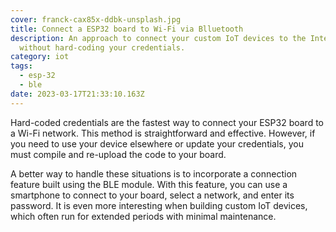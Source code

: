 ```yaml
---
cover: franck-cax85x-ddbk-unsplash.jpg
title: Connect a ESP32 board to Wi-Fi via Blluetooth
description: An approach to connect your custom IoT devices to the Internet
  without hard-coding your credentials.
category: iot
tags:
  - esp-32
  - ble
date: 2023-03-17T21:33:10.163Z
---
```

Hard-coded credentials are the fastest way to connect your ESP32 board to a Wi-Fi network. This method is straightforward and effective. However, if you need to use your device elsewhere or update your credentials, you must compile and re-upload the code to your board.

A better way to handle these situations is to incorporate a connection feature built using the BLE module. With this feature, you can use a smartphone to connect to your board, select a network, and enter its password. It is even more interesting when building custom IoT devices, which often run for extended periods with minimal maintenance.